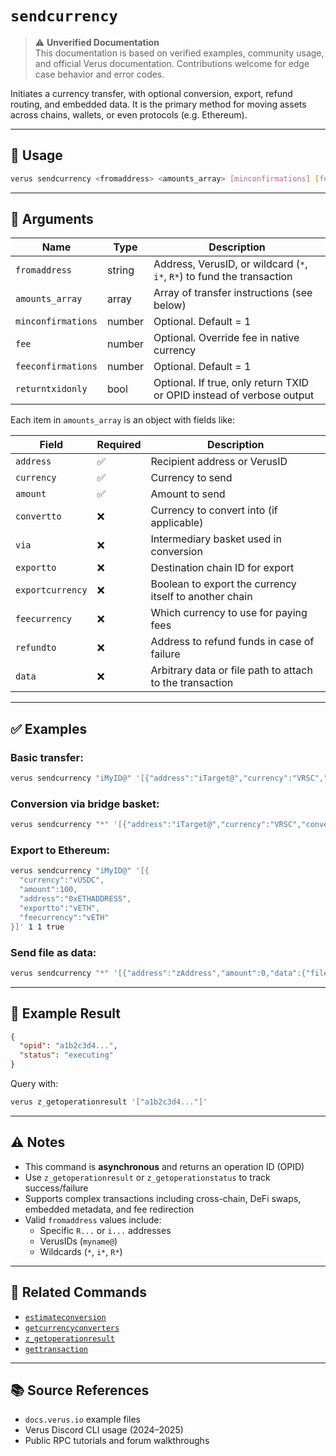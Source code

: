# `sendcurrency`

> ⚠️ **Unverified Documentation**  
> This documentation is based on verified examples, community usage, and official Verus documentation. Contributions welcome for edge case behavior and error codes.

Initiates a currency transfer, with optional conversion, export, refund routing, and embedded data. It is the primary method for moving assets across chains, wallets, or even protocols (e.g. Ethereum).

---

## 🔧 Usage
```bash
verus sendcurrency <fromaddress> <amounts_array> [minconfirmations] [fee] [feeconfirmations] [returntxidonly]
```

---

## 🧾 Arguments

| Name                  | Type     | Description                                                                 |
|-----------------------|----------|-----------------------------------------------------------------------------|
| `fromaddress`         | string   | Address, VerusID, or wildcard (`*`, `i*`, `R*`) to fund the transaction     |
| `amounts_array`       | array    | Array of transfer instructions (see below)                                  |
| `minconfirmations`    | number   | Optional. Default = 1                                                       |
| `fee`                 | number   | Optional. Override fee in native currency                                  |
| `feeconfirmations`    | number   | Optional. Default = 1                                                       |
| `returntxidonly`      | bool     | Optional. If true, only return TXID or OPID instead of verbose output       |

Each item in `amounts_array` is an object with fields like:

| Field           | Required | Description                                                                 |
|----------------|----------|-----------------------------------------------------------------------------|
| `address`       | ✅       | Recipient address or VerusID                                                |
| `currency`      | ✅       | Currency to send                                                            |
| `amount`        | ✅       | Amount to send                                                              |
| `convertto`     | ❌       | Currency to convert into (if applicable)                                    |
| `via`           | ❌       | Intermediary basket used in conversion                                      |
| `exportto`      | ❌       | Destination chain ID for export                                             |
| `exportcurrency`| ❌       | Boolean to export the currency itself to another chain                      |
| `feecurrency`   | ❌       | Which currency to use for paying fees                                       |
| `refundto`      | ❌       | Address to refund funds in case of failure                                  |
| `data`          | ❌       | Arbitrary data or file path to attach to the transaction                    |

---

## ✅ Examples

### Basic transfer:
```bash
verus sendcurrency "iMyID@" '[{"address":"iTarget@","currency":"VRSC","amount":10}]'
```

### Conversion via bridge basket:
```bash
verus sendcurrency "*" '[{"address":"iTarget@","currency":"VRSC","convertto":"DAI.vETH","amount":50,"via":"bridge.veth"}]'
```

### Export to Ethereum:
```bash
verus sendcurrency "iMyID@" '[{
  "currency":"vUSDC",
  "amount":100,
  "address":"0xETHADDRESS",
  "exportto":"vETH",
  "feecurrency":"vETH"
}]' 1 1 true
```

### Send file as data:
```bash
verus sendcurrency "*" '[{"address":"zAddress","amount":0,"data":{"filename":"/path/to/file.png"}}]'
```

---

## 🧪 Example Result
```json
{
  "opid": "a1b2c3d4...",
  "status": "executing"
}
```

Query with:
```bash
verus z_getoperationresult '["a1b2c3d4..."]'
```

---

## ⚠️ Notes
- This command is **asynchronous** and returns an operation ID (OPID)
- Use `z_getoperationresult` or `z_getoperationstatus` to track success/failure
- Supports complex transactions including cross-chain, DeFi swaps, embedded metadata, and fee redirection
- Valid `fromaddress` values include:
  - Specific `R...` or `i...` addresses
  - VerusIDs (`myname@`)
  - Wildcards (`*`, `i*`, `R*`)

---

## 🔗 Related Commands
- [`estimateconversion`](./estimateconversion.md)
- [`getcurrencyconverters`](./getcurrencyconverters.md)
- [`z_getoperationresult`](./z_getoperationresult.md)
- [`gettransaction`](./gettransaction.md)

---

## 📚 Source References
- `docs.verus.io` example files
- Verus Discord CLI usage (2024–2025)
- Public RPC tutorials and forum walkthroughs
